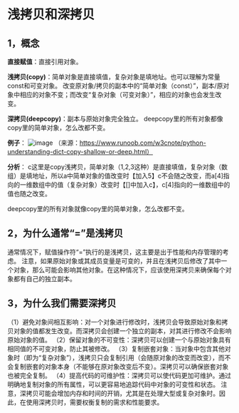 # 浅拷贝和深拷贝

## 1，概念
**直接赋值**：直接引用对象。

**浅拷贝(copy)**：简单对象是直接填值，复杂对象是填地址。也可以理解为常量const和可变对象。
改变原对象/拷贝的副本中的“简单对象（const）”，副本/原对象中相应的对象不变；而改变“复杂对象（可变对象）”，相应的对象也会发生改变。

**深拷贝(deepcopy)**：副本与原始对象完全独立。
deepcopy里的所有对象都像copy里的简单对象，怎么改都不变。

**例子**：
![image](http://l1q.one:8080/i/2023/07/23/nm9m7k.png)
（来源：https://www.runoob.com/w3cnote/python-understanding-dict-copy-shallow-or-deep.html）

**分析**：
c这里是copy浅拷贝，简单对象（1,2,3这种）是直接填值，复杂对象（数组）是填地址，所以a中简单对象的值改变时【加入5】c不会随之改变，而a[4]指向的一维数组中的值（复杂对象）改变时【[]中加入c】，c[4]指向的一维数组中的值也随之改变。

deepcopy里的所有对象就像copy里的简单对象，怎么改都不变。

## 2，为什么通常“=”是浅拷贝
通常情况下，赋值操作符“=”执行的是浅拷贝，这主要是出于性能和内存管理的考虑。
注意，如果原始对象或其成员变量是可变的，并且在浅拷贝后修改了其中一个对象，那么可能会影响其他对象。在这种情况下，应该使用深拷贝来确保每个对象都有自己的独立副本。

## 3，为什么我们需要深拷贝
（1）避免对象间相互影响：对一个对象进行修改时，浅拷贝会导致原始对象和拷贝对象的值都发生改变。而深拷贝会创建一个独立的副本，对其进行修改不会影响原始对象的值。
（2）保留对象的不可变性：深拷贝可以创建一个与原始对象具有相同值的不可变对象，防止其被修改。
（3）复制嵌套对象：当对象中包含其他对象时（即为“复杂对象”），浅拷贝只会复制引用（会随原对象的改变而改变），而不会复制嵌套的对象本身（不能够在原对象改变后不变）。深拷贝可以确保嵌套对象也被完全复制。
（4）提高代码的可维护性：深拷贝可以使代码更加可维护。通过明确地复制对象的所有属性，可以更容易地追踪代码中对象的可变性和状态。
注意，深拷贝可能会增加内存和时间的开销，尤其是在处理大型或复杂对象时。因此，在使用深拷贝时，需要权衡复制的需求和性能要求。
